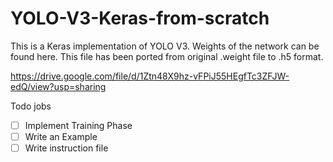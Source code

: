 # YOLO-V3-Keras-from-scratch
This is a Keras implementation of YOLO V3. Weights of the network can be found here. This file has been ported from original .weight file to .h5 format.

https://drive.google.com/file/d/1Ztn48X9hz-vFPiJ55HEgfTc3ZFJW-edQ/view?usp=sharing


Todo jobs

- [ ] Implement Training Phase
- [ ] Write an Example
- [ ] Write instruction file 
